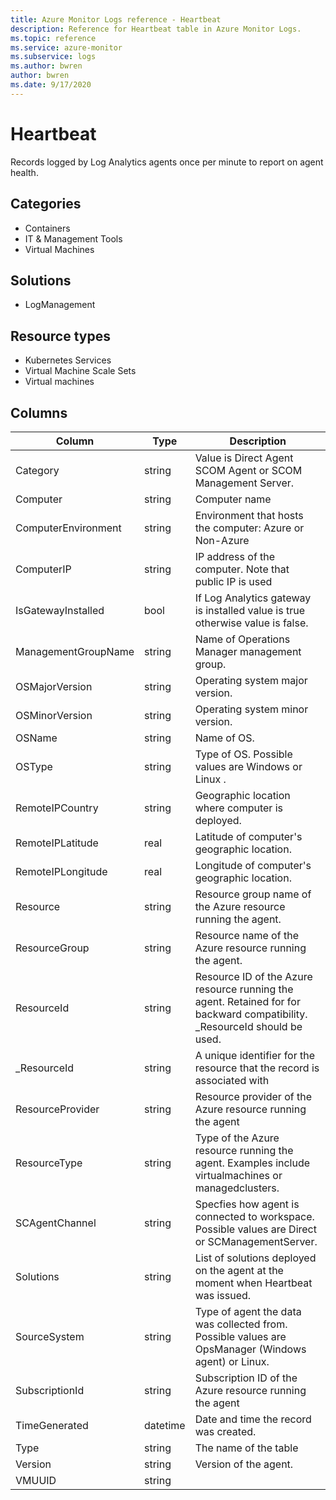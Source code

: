 ```yaml
---
title: Azure Monitor Logs reference - Heartbeat
description: Reference for Heartbeat table in Azure Monitor Logs.
ms.topic: reference
ms.service: azure-monitor
ms.subservice: logs
ms.author: bwren
author: bwren
ms.date: 9/17/2020
---
```


# Heartbeat

 Records logged by Log Analytics agents once per minute to report on agent health.

## Categories

- Containers
- IT & Management Tools
- Virtual Machines
## Solutions

- LogManagement
## Resource types

- Kubernetes Services
- Virtual Machine Scale Sets
- Virtual machines




## Columns

|Column|Type|Description|
|---|---|---|
|Category|string|Value is Direct Agent SCOM Agent or SCOM Management Server.|
|Computer|string|Computer name|
|ComputerEnvironment|string|Environment that hosts the computer: Azure or Non-Azure|
|ComputerIP|string|IP address of the computer. Note that public IP is used|
|IsGatewayInstalled|bool|If Log Analytics gateway is installed value is true otherwise value is false.|
|ManagementGroupName|string|Name of Operations Manager management group.|
|OSMajorVersion|string|Operating system major version.|
|OSMinorVersion|string|Operating system minor version.|
|OSName|string|Name of OS.|
|OSType|string|Type of OS. Possible values are Windows or Linux .|
|RemoteIPCountry|string|Geographic location where computer is deployed.|
|RemoteIPLatitude|real|Latitude of computer's geographic location.|
|RemoteIPLongitude|real|Longitude of computer's geographic location.|
|Resource|string|Resource group name of the Azure resource running the agent.|
|ResourceGroup|string|Resource name of the Azure resource running the agent.|
|ResourceId|string|Resource ID of the Azure resource running the agent. Retained for for backward compatibility. _ResourceId should be used.|
|_ResourceId|string|A unique identifier for the resource that the record is associated with|
|ResourceProvider|string|Resource provider of the Azure resource running the agent|
|ResourceType|string|Type of the Azure resource running the agent. Examples include virtualmachines or managedclusters.|
|SCAgentChannel|string|Specfies how agent is connected to workspace. Possible values are Direct or SCManagementServer.|
|Solutions|string|List of solutions deployed on the agent at the moment when Heartbeat was issued.|
|SourceSystem|string|Type of agent the data was collected from. Possible values are OpsManager (Windows agent) or Linux.|
|SubscriptionId|string|Subscription ID of the Azure resource running the agent|
|TimeGenerated|datetime|Date and time the record was created.|
|Type|string|The name of the table|
|Version|string|Version of the agent.|
|VMUUID|string||
